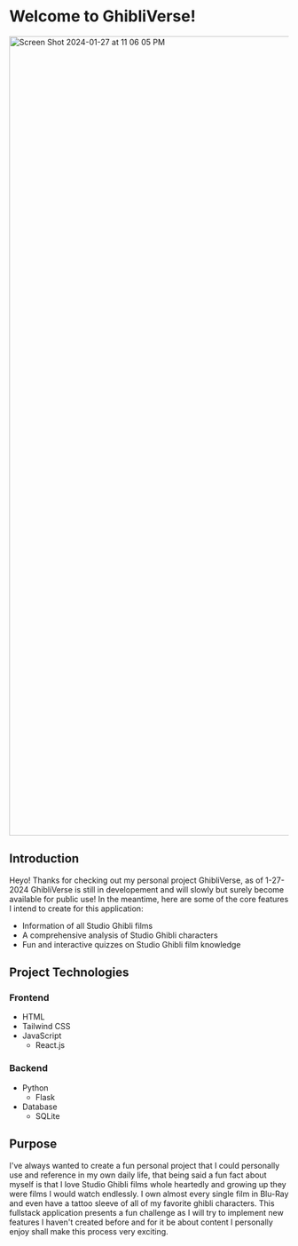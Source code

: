 # Welcome to GhibliVerse! 

<img width="1440" alt="Screen Shot 2024-01-27 at 11 06 05 PM" src="https://github.com/mike-650/GhibliVerse/assets/113942124/51c371d0-2201-4472-801b-2a3b3e6a688a">

## Introduction
Heyo! Thanks for checking out my personal project GhibliVerse, as of 1-27-2024 GhibliVerse is still in developement and will slowly but surely become available for public use! In the meantime, here are some of the core features I intend to create for this application:
* Information of all Studio Ghibli films
* A comprehensive analysis of Studio Ghibli characters
* Fun and interactive quizzes on Studio Ghibli film knowledge

## Project Technologies
### Frontend
- HTML
- Tailwind CSS
- JavaScript
  - React.js

### Backend
- Python
  - Flask
- Database
  - SQLite

## Purpose
I've always wanted to create a fun personal project that I could personally use and reference in my own daily life, that being said a fun fact about myself is that I love Studio Ghibli films whole heartedly and growing up they were films I would watch endlessly. I own almost every single film in Blu-Ray and even have a tattoo sleeve of all of my favorite ghibli characters. This fullstack application presents a fun challenge as I will try to implement new features I haven't created before and for it be about content I personally enjoy shall make this process very exciting.
